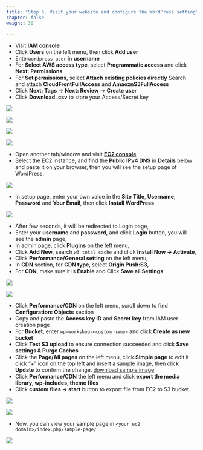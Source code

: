 ```yaml
---
title: "Step 6. Visit your website and configure the WordPress setting"
chapter: false
weight: 30

---
```


* Visit [**IAM console**](https://console.aws.amazon.com/iam/home?region=us-east-1#/home)
* Click **Users** on the left menu, then click **Add user** 
* Enter`wordpress-user` in **username**
* For **Select AWS access type**, select **Programmatic access** and click **Next: Permissions**
* For **Set permissions**, select **Attach existing policies directly** Search and attach **CloudFrontFullAccess** and **AmaoznS3FullAccess** 
* Click **Next: Tags** → **Next: Review** → **Create user** 
* Click **Download .csv** to store your Access/Secret key

![](/images/lab1-16.png)

![](/images/lab1-17.png)

![](/images/lab1-18.png)

![](/images/lab1-19.png)


* Open another tab/window and visit [**EC2 console**](https://console.aws.amazon.com/ec2/v2/home?region=us-east-1#Instances:sort=instanceId)
* Select the EC2 instance, and find the **Public IPv4 DNS** in **Details** below and paste it on your browser, then you will see the setup page of WordPress.

![](/images/lab1-20.png)

* In setup page, enter your own value in the **Site Title**, **Username**, **Password** and **Your Email**, then click **Install WordPress**
    
![](/images/lab1-21.png)

* After few seconds, it will be redirected to Login page, 
* Enter your **username** and **password**, and click **Login** button, you will see the **admin** page,
* In admin page, click **Plugins** on the left menu, 
* Click **Add New**, search `w3 total cache` and click **Install Now → Activate**,
* Click **Performance/General setting** on the left menu, 
* In **CDN** section, for **CDN type**, select **Origin Push:S3**, 
* For **CDN**, make sure it is **Enable** and Click **Save all Settings**

![](/images/lab1-22.png)

![](/images/lab1-23.png)

* Click **Performance/CDN** on the left menu, scroll down to find **Configuration: Objects** section 
* Copy and paste the **Access key ID** and **Secret key** from IAM user creation page
* For **Bucket**, enter `wp-workshop-<custom name>` and click **Create as new bucket**
* Click **Test S3 upload** to ensure connection succeeded and click **Save settings & Purge Caches**
* Click the **Page/All pages** on the left menu, click **Simple page** to edit it click “+” icon on the top left and insert a sample image, then click **Update** to confirm the change. [download sample image](https://d1.awsstatic.com/logos/aws-logo-lockups/poweredbyaws/PB_AWS_logo_RGB_REV_SQ.8c88ac215fe4e441dc42865dd6962ed4f444a90d.png)
* Click **Performance/CDN** the left menu and click **export the media library, wp-includes, theme files**  
* Click **custom files → start** button to export file from EC2 to S3 bucket

![](/images/lab1-24.png)

![](/images/lab1-25.png)

* Now, you can view your sample page in `<your ec2 domain>/index.php/sample-page/`
    
![](/images/lab1-26.png)
